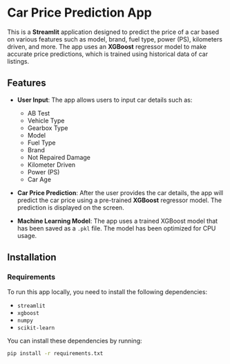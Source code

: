 # Car Price Prediction App

This is a **Streamlit** application designed to predict the price of a car based on various features such as model, brand, fuel type, power (PS), kilometers driven, and more. The app uses an **XGBoost** regressor model to make accurate price predictions, which is trained using historical data of car listings.

## Features

- **User Input**: The app allows users to input car details such as:
  - AB Test
  - Vehicle Type
  - Gearbox Type
  - Model
  - Fuel Type
  - Brand
  - Not Repaired Damage
  - Kilometer Driven
  - Power (PS)
  - Car Age
  
- **Car Price Prediction**: After the user provides the car details, the app will predict the car price using a pre-trained **XGBoost** regressor model. The prediction is displayed on the screen.

- **Machine Learning Model**: The app uses a trained XGBoost model that has been saved as a `.pkl` file. The model has been optimized for CPU usage.

## Installation

### Requirements

To run this app locally, you need to install the following dependencies:

- `streamlit`
- `xgboost`
- `numpy`
- `scikit-learn`

You can install these dependencies by running:

```bash
pip install -r requirements.txt
